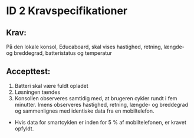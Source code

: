 # ID 2 Kravspecifikationer
## Krav: 
På den lokale konsol, Educaboard, skal vises hastighed, retning, længde- og breddegrad, batteristatus og temperatur

## Accepttest: 
1. Batteri skal være fuldt opladet 
2. Løsningen tændes 
3. Konsollen observeres samtidig med, at brugeren cykler rundt i fem minutter. Imens observeres hastighed, retning, længde- og breddegrad og sammenlignes med identiske data fra en mobiltelefon. 
- Hvis data for smartcyklen er inden for 5 % af mobiltelefonen, er kravet opfyldt.